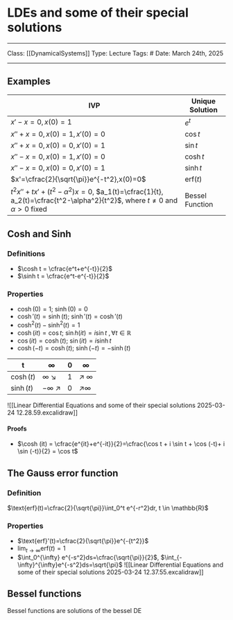 # LDEs and some of their special solutions
___
Class: [[DynamicalSystems]]
Type: Lecture
Tags: # 
Date: March 24th, 2025
___

## Examples

| IVP                                                                                                                              | Unique Solution |
| -------------------------------------------------------------------------------------------------------------------------------- | --------------- |
| $x' - x = 0, x(0)=1$                                                                                                             | $e^t$           |
| $x''+x=0,x(0)=1,x'(0)=0$                                                                                                         | $\cos t$        |
| $x''+x=0,x(0)=0,x'(0)=1$                                                                                                         | $\sin t$        |
| $x''-x=0,x(0)=1,x'(0)=0$                                                                                                         | $\cosh t$       |
| $x''-x=0,x(0)=0,x'(0)=1$                                                                                                         | $\sinh t$       |
| $x'=\cfrac{2}{\sqrt{\pi}}e^{-t^2},x(0)=0$                                                                                        | $\text{erf}(t)$ |
| $t^2x''+tx'+(t^2-\alpha^2)x=0$, $a_1(t)=\cfrac{1}{t}, a_2(t)=\cfrac{t^2-\alpha^2}{t^2}$, where $t \neq 0$ and $\alpha > 0$ fixed | Bessel Function |

## Cosh and Sinh 
### Definitions 
- $\cosh t = \cfrac{e^t+e^{-t}}{2}$
- $\sinh t = \cfrac{e^t-e^{-t}}{2}$
### Properties
- $\cosh(0)=1$; $\sinh(0)=0$
- $\cosh'(t) = \sinh(t)$; $\sinh'(t) = \cosh'(t)$
- $\cosh^2(t)-\sinh^2(t)=1$ 
- $\cosh (it) = \cos t$;  $\sin h (it) = i\sin t$ $, \forall t \in \mathbb{R}$
- $\cos (it) = \cosh (t)$; $\sin (it) = i \sinh t$ 
- $\cosh (-t) = \cosh (t)$; $\sinh (-t) = - \sinh (t)$

| t           | $\infty$             | 0   | $\infty$            |
| ----------- | -------------------- | --- | ------------------- |
| $\cosh (t)$ | $\infty$ $\searrow$  | 1   | $\nearrow$ $\infty$ |
| $\sinh(t)$  | $-\infty$ $\nearrow$ | 0   | $\nearrow$$\infty$  |
![[Linear Differential Equations and some of their special solutions 2025-03-24 12.28.59.excalidraw]]
#### Proofs
- $\cosh (it) = \cfrac{e^{it}+e^{-it}}{2}=\cfrac{\cos t + i \sin t + \cos (-t)+ i \sin (-t)}{2} = \cos t$ 

## The Gauss error function
### Definition
 $\text{erf}(t)=\cfrac{2}{\sqrt{\pi}}\int_0^t e^{-r^2}dr, t \in \mathbb{R}$  
### Properties 
- $\text{erf}'(t)=\cfrac{2}{\sqrt{\pi}}e^{-{t^2}}$ 
- $\lim_{t\rightarrow \infty}\text{erf}(t)=1$
- $\int_0^{\infty} e^{-s^2}ds=\cfrac{\sqrt{\pi}}{2}$, $\int_{-\infty}^{\infty}e^{-s^2}ds=\sqrt{\pi}$ 
![[Linear Differential Equations and some of their special solutions 2025-03-24 12.37.55.excalidraw]]

## Bessel functions
Bessel functions are solutions of the bessel DE